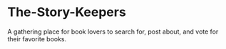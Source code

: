 # The-Story-Keepers
A  gathering place for book lovers to search for, post about, and vote for their favorite books.
